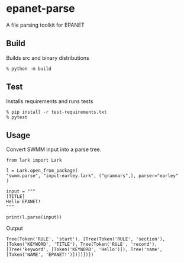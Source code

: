 # epanet-parse

A file parsing toolkit for EPANET

## Build

Builds src and binary distributions

```
% python -m build
```

## Test

Installs requirements and runs tests

```
% pip install -r test-requirements.txt
% pytest
```
## Usage

Convert SWMM input into a parse tree.

```
from lark import Lark

l = Lark.open_from_package(
"swmm.parse", "input-earley.lark", ("grammars",), parser="earley"
)

input = """
[TITLE]
Hello EPANET!
"""

print(l.parse(input))
```

Output

```
Tree(Token('RULE', 'start'), [Tree(Token('RULE', 'section'), [Token('KEYWORD', 'TITLE'), Tree(Token('RULE', 'record'), [Tree('keyword', [Token('KEYWORD', 'Hello')]), Tree('name', [Token('NAME', 'EPANET!')])])])])
```
